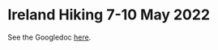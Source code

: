 # Ireland Hiking 7-10 May 2022

See the Googledoc [here](https://docs.google.com/document/d/1mYzxevtbZ4M6bKcZub2KS7wNHnd2A7uSmwroRD-Gk_E/edit?usp=sharing).